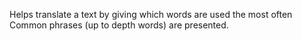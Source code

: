 Helps translate a text by giving which words are used the most often
Common phrases (up to  depth words) are presented.
